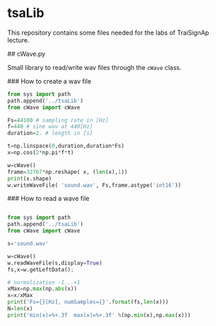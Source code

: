 # tsaLib

This repository contains some files needed for the labs of TraiSignAp lecture.

## cWave.py 

Small library to read/write wav files through the `cWave` class.

### How to create a wav file

```Python
from sys import path
path.append('../tsaLib')
from cWave import cWave

Fs=44100 # sampling rate in [Hz]
f=440 # sine wav at 440[Hz]
duration=2. # length in [s]

t=np.linspace(0,duration,duration*Fs)
x=np.cos(2*np.pi*f*t)

w=cWave()
frame=32767*np.reshape( x, (len(x),1))
print(x.shape)
w.writeWaveFile( 'sound.wav', Fs,frame.astype('int16'))
``` 

### How to read a wave file

```Python

from sys import path
path.append('../tsaLib')
from cWave import cWave

s='sound.wav'

w=cWave()
w.readWaveFile(s,display=True)
fs,x=w.getLeftData();

# normalization -1...+1
xMax=np.max(np.abs(x))
x=x/xMax 
print('Fs={}[Hz], numSamples={}'.format(fs,len(x)))
N=len(x)
print('min(x)=%+.3f  max(x)=%+.3f' %(np.min(x),np.max(x)))
``` 

